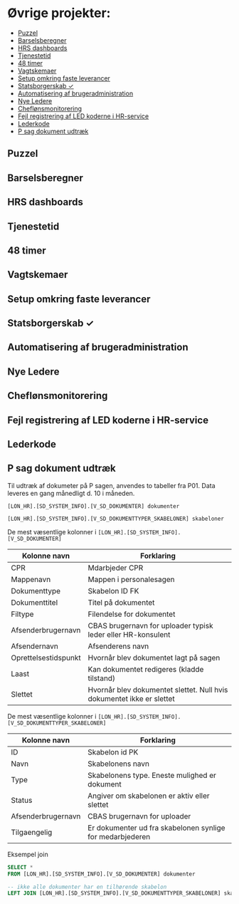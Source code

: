# Øvrige projekter:
- [Puzzel](Puzzel)
- [Barselsberegner](Barselsberegner)
- [HRS dashboards](HRS-dashboards)
- [Tjenestetid](Tjenestetid)
- [48 timer](48-timer)
- [Vagtskemaer](Vagtskemaer)
- [Setup omkring faste leverancer](Setup-omkring-faste-leverancer)
- [Statsborgerskab ✓](Statsborgerskab-✓)
- [Automatisering af brugeradministration](Automatisering-af-brugeradministration)
- [Nye Ledere](Nye-Ledere)
- [Cheflønsmonitorering](Cheflønsmonitorering)
- [Fejl registrering af LED koderne i HR-service](Fejl-registrering-af-LED-koderne-i-HR-service)
- [Lederkode](Lederkode)
- [P sag dokument udtræk](#P-sag-dokument-udtræk)

## Puzzel
## Barselsberegner
## HRS dashboards
## Tjenestetid
## 48 timer
## Vagtskemaer
## Setup omkring faste leverancer
## Statsborgerskab ✓
## Automatisering af brugeradministration
## Nye Ledere
## Cheflønsmonitorering
## Fejl registrering af LED koderne i HR-service
## Lederkode
## P sag dokument udtræk
Til udtræk af dokumeter på P sagen, anvendes to tabeller fra P01.
Data leveres en gang månedligt d. 10 i måneden. 

`[LON_HR].[SD_SYSTEM_INFO].[V_SD_DOKUMENTER] dokumenter`

`[LON_HR].[SD_SYSTEM_INFO].[V_SD_DOKUMENTTYPER_SKABELONER] skabeloner`

De mest væsentlige kolonner i `[LON_HR].[SD_SYSTEM_INFO].[V_SD_DOKUMENTER]`


| Kolonne navn        | Forklaring    |
| -------------       | ------------- |
| CPR                 | Mdarbjeder CPR  |
| Mappenavn           | Mappen i personalesagen  |
| Dokumenttype        | Skabelon ID FK  |
| Dokumenttitel       | Titel på dokumentet  |
| Filtype             | Filendelse for dokumentet  |
| Afsenderbrugernavn  | CBAS brugernavn for uploader typisk leder eller HR-konsulent |
| Afsendernavn        | Afsenderens navn | 
| Oprettelsestidspunkt| Hvornår blev dokumentet lagt på sagen  |
| Laast               | Kan dokumentet redigeres (kladde tilstand)  |
| Slettet             | Hvornår blev dokumentet slettet. Null hvis dokumentet ikke er slettet  |


De mest væsentlige kolonner i `[LON_HR].[SD_SYSTEM_INFO].[V_SD_DOKUMENTTYPER_SKABELONER]`

| Kolonne navn        | Forklaring    |
| -------------       | ------------- |
| ID                  | Skabelon id PK  |
| Navn                | Skabelonens navn  |
| Type                | Skabelonens type. Eneste mulighed er dokument  |
| Status              | Angiver om skabelonen er aktiv eller slettet  |
| Afsenderbrugernavn  | CBAS brugernavn for uploader  |
| Tilgaengelig        | Er dokumenter ud fra skabelonen synlige for medarbjederen  |

Eksempel join 
``` sql
SELECT *
FROM [LON_HR].[SD_SYSTEM_INFO].[V_SD_DOKUMENTER] dokumenter

-- ikke alle dokumenter har en tilhørende skabelon
LEFT JOIN [LON_HR].[SD_SYSTEM_INFO].[V_SD_DOKUMENTTYPER_SKABELONER] skabeloner ON skabeloner.ID = dokumenter.dokumenttype
```
